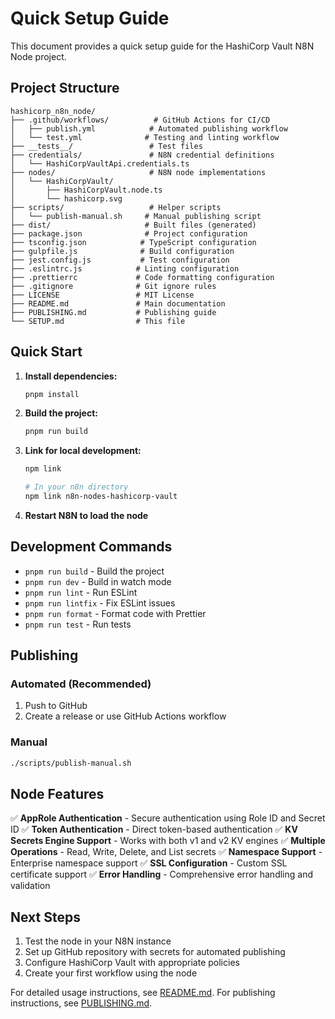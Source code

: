 # Quick Setup Guide

This document provides a quick setup guide for the HashiCorp Vault N8N Node project.

## Project Structure

```
hashicorp_n8n_node/
├── .github/workflows/          # GitHub Actions for CI/CD
│   ├── publish.yml            # Automated publishing workflow
│   └── test.yml              # Testing and linting workflow
├── __tests__/                 # Test files
├── credentials/               # N8N credential definitions
│   └── HashiCorpVaultApi.credentials.ts
├── nodes/                     # N8N node implementations
│   └── HashiCorpVault/
│       ├── HashiCorpVault.node.ts
│       └── hashicorp.svg
├── scripts/                   # Helper scripts
│   └── publish-manual.sh     # Manual publishing script
├── dist/                     # Built files (generated)
├── package.json              # Project configuration
├── tsconfig.json            # TypeScript configuration
├── gulpfile.js              # Build configuration
├── jest.config.js           # Test configuration
├── .eslintrc.js            # Linting configuration
├── .prettierrc             # Code formatting configuration
├── .gitignore              # Git ignore rules
├── LICENSE                 # MIT License
├── README.md               # Main documentation
├── PUBLISHING.md           # Publishing guide
└── SETUP.md                # This file
```

## Quick Start

1. **Install dependencies:**
   ```bash
   pnpm install
   ```

2. **Build the project:**
   ```bash
   pnpm run build
   ```

3. **Link for local development:**
   ```bash
   npm link

   # In your n8n directory
   npm link n8n-nodes-hashicorp-vault
   ```

4. **Restart N8N to load the node**

## Development Commands

- `pnpm run build` - Build the project
- `pnpm run dev` - Build in watch mode
- `pnpm run lint` - Run ESLint
- `pnpm run lintfix` - Fix ESLint issues
- `pnpm run format` - Format code with Prettier
- `pnpm run test` - Run tests

## Publishing

### Automated (Recommended)
1. Push to GitHub
2. Create a release or use GitHub Actions workflow

### Manual
```bash
./scripts/publish-manual.sh
```

## Node Features

✅ **AppRole Authentication** - Secure authentication using Role ID and Secret ID
✅ **Token Authentication** - Direct token-based authentication
✅ **KV Secrets Engine Support** - Works with both v1 and v2 KV engines
✅ **Multiple Operations** - Read, Write, Delete, and List secrets
✅ **Namespace Support** - Enterprise namespace support
✅ **SSL Configuration** - Custom SSL certificate support
✅ **Error Handling** - Comprehensive error handling and validation

## Next Steps

1. Test the node in your N8N instance
2. Set up GitHub repository with secrets for automated publishing
3. Configure HashiCorp Vault with appropriate policies
4. Create your first workflow using the node

For detailed usage instructions, see [README.md](README.md).
For publishing instructions, see [PUBLISHING.md](PUBLISHING.md).